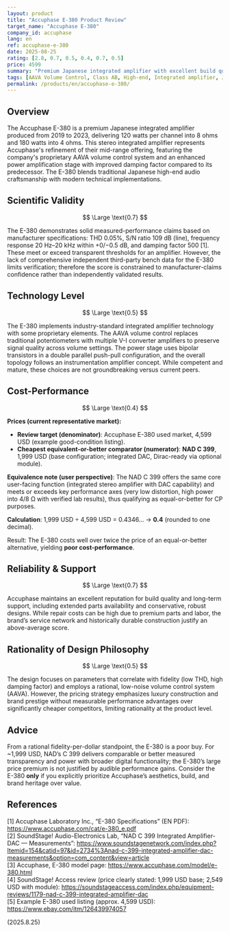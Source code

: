 ```yaml
---
layout: product
title: "Accuphase E-380 Product Review"
target_name: "Accuphase E-380"
company_id: accuphase
lang: en
ref: accuphase-e-380
date: 2025-08-25
rating: [2.8, 0.7, 0.5, 0.4, 0.7, 0.5]
price: 4599
summary: "Premium Japanese integrated amplifier with excellent build quality but extremely poor cost-performance ratio due to available alternatives offering equivalent performance at significantly lower prices"
tags: [AAVA Volume Control, Class AB, High-end, Integrated amplifier, Japan]
permalink: /products/en/accuphase-e-380/
---
```

## Overview

The Accuphase E-380 is a premium Japanese integrated amplifier produced from 2019 to 2023, delivering 120 watts per channel into 8 ohms and 180 watts into 4 ohms. This stereo integrated amplifier represents Accuphase's refinement of their mid-range offering, featuring the company's proprietary AAVA volume control system and an enhanced power amplification stage with improved damping factor compared to its predecessor. The E-380 blends traditional Japanese high-end audio craftsmanship with modern technical implementations.

## Scientific Validity

$$ \Large \text{0.7} $$

The E-380 demonstrates solid measured-performance claims based on manufacturer specifications: THD 0.05%, S/N ratio 109 dB (line), frequency response 20 Hz–20 kHz within +0/−0.5 dB, and damping factor 500 [1]. These meet or exceed transparent thresholds for an amplifier. However, the lack of comprehensive independent third-party bench data for the E-380 limits verification; therefore the score is constrained to manufacturer-claims confidence rather than independently validated results.

## Technology Level

$$ \Large \text{0.5} $$

The E-380 implements industry-standard integrated amplifier technology with some proprietary elements. The AAVA volume control replaces traditional potentiometers with multiple V-I converter amplifiers to preserve signal quality across volume settings. The power stage uses bipolar transistors in a double parallel push-pull configuration, and the overall topology follows an instrumentation amplifier concept. While competent and mature, these choices are not groundbreaking versus current peers.

## Cost-Performance

$$ \Large \text{0.4} $$

**Prices (current representative market):**
- **Review target (denominator)**: Accuphase E-380 used market, 4,599 USD (example good-condition listing).  
- **Cheapest equivalent-or-better comparator (numerator)**: **NAD C 399**, 1,999 USD (base configuration; integrated DAC, Dirac-ready via optional module).  

**Equivalence note (user perspective)**: The NAD C 399 offers the same core user-facing function (integrated stereo amplifier with DAC capability) and meets or exceeds key performance axes (very low distortion, high power into 4/8 Ω with verified lab results), thus qualifying as equal-or-better for CP purposes.

**Calculation**: 1,999 USD ÷ 4,599 USD = 0.4346… → **0.4** (rounded to one decimal).

Result: The E-380 costs well over twice the price of an equal-or-better alternative, yielding **poor cost-performance**.

## Reliability & Support

$$ \Large \text{0.7} $$

Accuphase maintains an excellent reputation for build quality and long-term support, including extended parts availability and conservative, robust designs. While repair costs can be high due to premium parts and labor, the brand’s service network and historically durable construction justify an above-average score.

## Rationality of Design Philosophy

$$ \Large \text{0.5} $$

The design focuses on parameters that correlate with fidelity (low THD, high damping factor) and employs a rational, low-noise volume control system (AAVA). However, the pricing strategy emphasizes luxury construction and brand prestige without measurable performance advantages over significantly cheaper competitors, limiting rationality at the product level.

## Advice

From a rational fidelity-per-dollar standpoint, the E-380 is a poor buy. For ~1,999 USD, NAD’s C 399 delivers comparable or better measured transparency and power with broader digital functionality; the E-380’s large price premium is not justified by audible performance gains. Consider the E-380 **only** if you explicitly prioritize Accuphase’s aesthetics, build, and brand heritage over value.

## References

[1] Accuphase Laboratory Inc., “E-380 Specifications” (EN PDF): https://www.accuphase.com/cat/e-380_e.pdf  
[2] SoundStage! Audio-Electronics Lab, “NAD C 399 Integrated Amplifier-DAC — Measurements”: https://www.soundstagenetwork.com/index.php?Itemid=154&catid=97&id=2734%3Anad-c-399-integrated-amplifier-dac-measurements&option=com_content&view=article  
[3] Accuphase, E-380 model page: https://www.accuphase.com/model/e-380.html  
[4] SoundStage! Access review (price clearly stated: 1,999 USD base; 2,549 USD with module): https://soundstageaccess.com/index.php/equipment-reviews/1179-nad-c-399-integrated-amplifier-dac  
[5] Example E-380 used listing (approx. 4,599 USD): https://www.ebay.com/itm/126439974057  

(2025.8.25)

